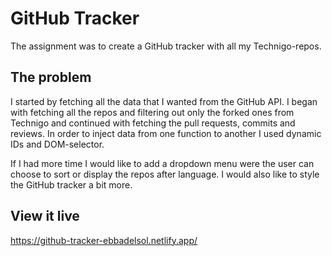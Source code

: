 # GitHub Tracker

The assignment was to create a GitHub tracker with all my Technigo-repos.

## The problem

I started by fetching all the data that I wanted from the GitHub API. I began with fetching all the repos and filtering out only the forked ones from Technigo and continued with fetching the pull requests, commits and reviews. In order to inject data from one function to another I used dynamic IDs and DOM-selector.

If I had more time I would like to add a dropdown menu were the user can choose to sort or display the repos after language. I would also like to style the GitHub tracker a bit more.

## View it live

https://github-tracker-ebbadelsol.netlify.app/

